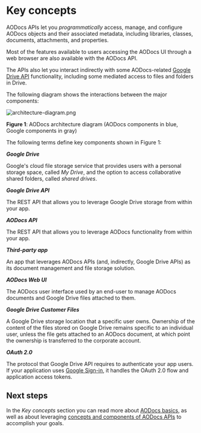 # Key concepts

AODocs APIs let you _programmatically_ access, manage, and configure AODocs objects and their associated metadata, including libraries, classes, documents, attachments, and properties.

Most of the features available to users accessing the AODocs UI through a web browser are also available with the AODocs API.

The APIs also let you interact indirectly with some AODocs-related [Google Drive API](https://developers.google.com/drive/api/v3/about-sdk) functionality, including some mediated access to files and folders in Drive.

The following diagram shows the interactions between the major components:

![architecture-diagram.png](/img/architecture-diagram.png)

**Figure 1**: AODocs architecture diagram (AODocs components in blue, Google components in gray)

The following terms define key components shown in Figure 1:

**_Google Drive_**

Google's cloud file storage service that provides users with a personal storage space, called _My Drive_, and the option to access collaborative shared folders, called _shared drives_.

**_Google Drive API_**

The REST API that allows you to leverage Google Drive storage from within your app.

**_AODocs API_**

The REST API that allows you to leverage AODocs functionality from within your app.

**_Third-party app_**

An app that leverages AODocs APIs (and, indirectly, Google Drive APIs) as its document management and file storage solution.

**_AODocs Web UI_**

The AODocs user interface used by an end-user to manage AODocs documents and Google Drive files attached to them.

**_Google Drive Customer Files_**

A Google Drive storage location that a specific user owns. Ownership of the content of the files stored on Google Drive remains specific to an individual user, unless the file gets attached to an AODocs document, at which point the ownership is transferred to the corporate account.

**_OAuth 2.0_**

The protocol that Google Drive API requires to authenticate your app users. If your application uses [Google Sign-in](https://developers.google.com/identity/sign-in/web/sign-in), it handles the OAuth 2.0 flow and application access tokens.


## Next steps

In the _Key concepts_ section you can read more about [AODocs basics](/docs/ao-docs-dev.appspot.com/1/c/Guides/Key%20concepts/Basics%20of%20AODocs), as well as about leveraging [concepts and components of AODocs APIs](/docs/ao-docs-dev.appspot.com/1/c/Guides/Key%20concepts/Basics%20of%20AODocs%20APIs) to accomplish your goals.
